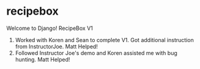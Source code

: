 # recipebox

Welcome to Django! RecipeBox V1
1. Worked with Koren and Sean to complete V1. Got additional instruction from InstructorJoe. Matt Helped! 
2. Followed Instructor Joe's demo and Koren assisted me with bug hunting. Matt Helped! 
